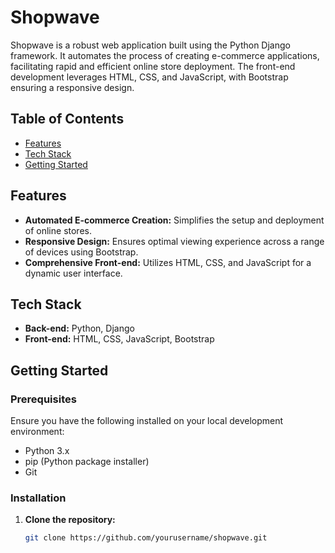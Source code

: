 # Shopwave

Shopwave is a robust web application built using the Python Django framework. It automates the process of creating e-commerce applications, facilitating rapid and efficient online store deployment. The front-end development leverages HTML, CSS, and JavaScript, with Bootstrap ensuring a responsive design.

## Table of Contents

- [Features](#features)
- [Tech Stack](#tech-stack)
- [Getting Started](#getting-started)

## Features

- **Automated E-commerce Creation:** Simplifies the setup and deployment of online stores.
- **Responsive Design:** Ensures optimal viewing experience across a range of devices using Bootstrap.
- **Comprehensive Front-end:** Utilizes HTML, CSS, and JavaScript for a dynamic user interface.

## Tech Stack

- **Back-end:** Python, Django
- **Front-end:** HTML, CSS, JavaScript, Bootstrap

## Getting Started

### Prerequisites

Ensure you have the following installed on your local development environment:

- Python 3.x
- pip (Python package installer)
- Git

### Installation

1. **Clone the repository:**
   ```sh
   git clone https://github.com/yourusername/shopwave.git
